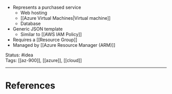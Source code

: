 - Represents a purchased service
	- Web hosting
	- [[Azure Virtual Machines|Virtual machine]]
	- Database
- Generic JSON template
	- Similar to [[AWS IAM Policy]] 
- Requires a [[Resource Group]]
- Managed by [[Azure Resource Manager (ARM)]]

Status: #idea  
Tags: [[az-900]], [[azure]], [[cloud]]  

---
# References